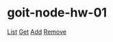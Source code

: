 # goit-node-hw-01
[List](screenshot/list.png)
[Get](screenshot/get.png)
[Add](screenshot/add.png)
[Remove](screenshot/remove.png)